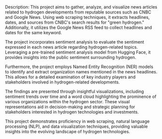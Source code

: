 Description:
This project aims to gather, analyze, and visualize news articles related to hydrogen developments from reputable sources such as CNBC and Google News. Using web scraping techniques, it extracts headlines, dates, and sources from CNBC's search results for "green hydrogen." Additionally, it utilizes the Google News RSS feed to collect headlines and dates for the same keyword.

The project incorporates sentiment analysis to evaluate the sentiment expressed in each news article regarding hydrogen-related topics. Leveraging a pre-trained sentiment analysis model from Hugging Face, it provides insights into the public sentiment surrounding hydrogen.

Furthermore, the project employs Named Entity Recognition (NER) models to identify and extract organization names mentioned in the news headlines. This allows for a detailed examination of key industry players and stakeholders involved in hydrogen-related developments.

The findings are presented through insightful visualizations, including sentiment trends over time and a word cloud highlighting the prominence of various organizations within the hydrogen sector. These visual representations aid in decision-making and strategic planning for stakeholders interested in hydrogen technologies and investments.

This project demonstrates proficiency in web scraping, natural language processing (NLP), and data visualization techniques, providing valuable insights into the evolving landscape of hydrogen technologies.




